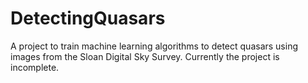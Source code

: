 # DetectingQuasars
A project to train machine learning algorithms to detect quasars using images from the Sloan Digital Sky Survey. Currently the project is incomplete.
